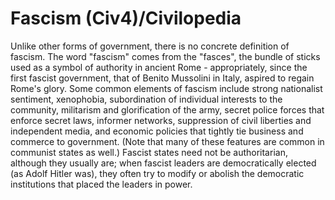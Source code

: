 # Fascism (Civ4)/Civilopedia

Unlike other forms of government, there is no concrete definition of fascism. The word "fascism" comes from the "fasces", the bundle of sticks used as a symbol of authority in ancient Rome - appropriately, since the first fascist government, that of Benito Mussolini in Italy, aspired to regain Rome's glory.
Some common elements of fascism include strong nationalist sentiment, xenophobia, subordination of individual interests to the community, militarism and glorification of the army, secret police forces that enforce secret laws, informer networks, suppression of civil liberties and independent media, and economic policies that tightly tie business and commerce to government. (Note that many of these features are common in communist states as well.)
Fascist states need not be authoritarian, although they usually are; when fascist leaders are democratically elected (as Adolf Hitler was), they often try to modify or abolish the democratic institutions that placed the leaders in power.